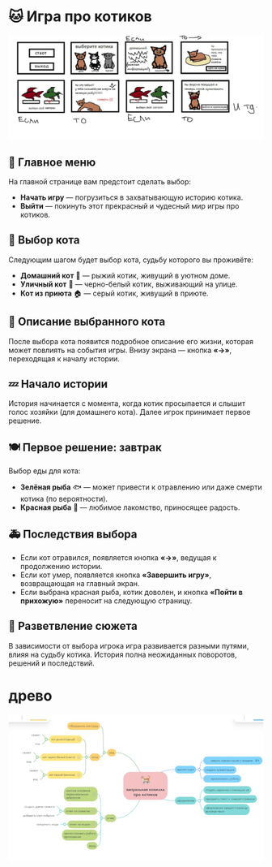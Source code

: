 # 🐱 Игра про котиков
![](набросок.jpg)

## 📌 Главное меню
На главной странице вам предстоит сделать выбор:
- **Начать игру** — погрузиться в захватывающую историю котика.
- **Выйти** — покинуть этот прекрасный и чудесный мир игры про котиков.

## 🐾 Выбор кота
Следующим шагом будет выбор кота, судьбу которого вы проживёте:
- **Домашний кот** 🏡 — рыжий котик, живущий в уютном доме.
- **Уличный кот** 🌆 — черно-белый котик, выживающий на улице.
- **Кот из приюта** 🏠 — серый котик, живущий в приюте.

## 📜 Описание выбранного кота
После выбора кота появится подробное описание его жизни, которая может повлиять на события игры. Внизу экрана — кнопка **«→»**, переходящая к началу истории.

## 💤 Начало истории
История начинается с момента, когда котик просыпается и слышит голос хозяйки (для домашнего кота). Далее игрок принимает первое решение.

## 🍽️ Первое решение: завтрак
Выбор еды для кота:
- **Зелёная рыба** 🐟 — может привести к отравлению или даже смерти котика (по вероятности).
- **Красная рыба** 🐠 — любимое лакомство, приносящее радость.

## 🚑 Последствия выбора
- Если кот отравился, появляется кнопка **«→»**, ведущая к продолжению истории.
- Если кот умер, появляется кнопка **«Завершить игру»**, возвращающая на главный экран.
- Если выбрана красная рыба, котик доволен, и кнопка **«Пойти в прихожую»** переносит на следующую страницу.

## 🌳 Разветвление сюжета
В зависимости от выбора игрока игра развивается разными путями, влияя на судьбу котика. История полна неожиданных поворотов, решений и последствий.

# древо
![](древо2.jpg)
